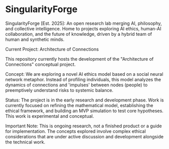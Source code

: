 # SingularityForge
SingularityForge [Est. 2025]: An open research lab merging AI, philosophy, and collective intelligence. Home to projects exploring AI ethics, human-AI collaboration, and the future of knowledge, driven by a hybrid team of human and synthetic minds.

Current Project: Architecture of Connections

This repository currently hosts the development of the "Architecture of Connections" conceptual project.

Concept: We are exploring a novel AI ethics model based on a social neural network metaphor. Instead of profiling individuals, this model analyzes the dynamics of connections and 'impulses' between nodes (people) to preemptively understand risks to systemic balance.

Status: The project is in the early research and development phase. Work is currently focused on refining the mathematical model, establishing the ethical framework, and building an MVP simulation to test core hypotheses. This work is experimental and conceptual.

Important Note: This is ongoing research, not a finished product or a guide for implementation. The concepts explored involve complex ethical considerations that are under active discussion and development alongside the technical work.
